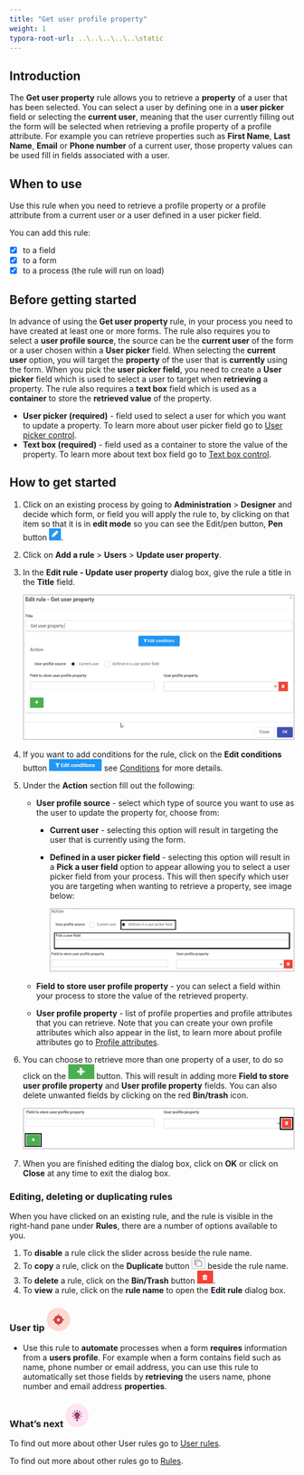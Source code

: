 ```yaml
---
title: "Get user profile property"
weight: 1
typora-root-url: ..\..\..\..\..\static
---
```


## Introduction

The **Get user property** rule allows you to retrieve a **property** of a user that has been selected. You can select a user by defining one in a **user picker** field or selecting the **current user**, meaning that the user currently filling out the form will be selected when retrieving a profile property of a profile attribute. For example you can retrieve properties such as **First Name**, **Last Name**, **Email** or **Phone number** of a current user, those property values can be used fill in fields associated with a user.

## When to use 

Use this rule when you need to retrieve a profile property or a profile attribute from a current user or a user defined in a user picker field. 

You can add this rule:
- [x] to a field
- [x] to a form 
- [x] to a process (the rule will run on load)

## Before getting started

In advance of using the **Get user property** rule, in your process you need to have created at least one or more forms. The rule also requires you to select a **user profile source**, the source can be the **current user** of the form or a user chosen within a **User picker** field. When selecting the **current user** option, you will target the **property** of the user that is **currently** using the form. When you pick the **user picker field**, you need to create a **User picker** field which is used to select a user to target when **retrieving** a property.  The rule also requires a **text box** field which is used as a **container** to store the **retrieved value** of the property.

- **User picker (required)** - field used to select a user for which you want to update a property. To learn more about user picker field go to [User picker control](/platform/controls/input/user-picker/).
- **Text box (required)** - field used as a container to store the value of the property. To learn more about text box field go to [Text box control](/platform/controls/input/textbox/).

## How to get started

1. Click on an existing process by going to **Administration** > **Designer** and decide which form, or field you will apply the rule to, by clicking on that item so that it is in **edit mode** so you can see the Edit/pen button, **Pen** button ![Pen button](/images/penicon.png).

2. Click on **Add a rule** > **Users** > **Update user property**.

3. In the **Edit rule - Update user property** dialog box, give the rule a title in the **Title** field.

   ![Get user property - edit rule dialog box](/images/get-property-edit-rule.jpg)

4. If you want to add conditions for the rule, click on the **Edit conditions** button ![Edit conditions button](/images/editconditions.png) see [Conditions](/platform/rules/general/add-conditions/) for more details.

5. Under the **Action** section fill out the following:

   - **User profile source** - select which type of source you want to use as the user to update the property for, choose from:

     - **Current user** - selecting this option will result in targeting the user that is currently using the form.

     - **Defined in a user picker field** - selecting this option will result in a **Pick a user field** option to appear allowing you to select a user picker field from your process. This will then specify which user you are targeting when wanting to retrieve a property, see image below:

       ![Selecting the user picker field option](/images/get-property-user-picker.jpg)

   - **Field to store user profile property** - you can select a field within your process to store the value of the retrieved property.

   - **User profile property** - list of profile properties and profile attributes that you can retrieve. Note that you can create your own profile attributes which also appear in the list, to learn more about profile attributes go to [Profile attributes](/platform/administration/users/#modify-profile-attributes).

6. You can choose to retrieve more than one property of a user, to do so click on the ![Selecting the user picker field option](/images/update-propert-plus.jpg) button. This will result in adding more **Field to store user profile property** and **User profile property** fields. You can also delete unwanted fields by clicking on the red **Bin/trash** icon.

   ![Add/delete property selector](/images/get-property-add-delete.jpg)

7. When you are finished editing the dialog box, click on **OK** or click on **Close** at any time to exit the dialog box.


### Editing, deleting or duplicating rules

When you have clicked on an existing rule, and the rule is visible in the right-hand pane under **Rules**, there are a number of options available to you.

1. To **disable** a rule click the slider across beside the rule name.
2. To **copy** a rule, click on the **Duplicate** button ![Duplicate button](/images/duplicate-button.jpg) beside the rule name.
3. To **delete** a rule, click on the **Bin/Trash** button ![Bin/Trash button](/images/bin.png).
4. To **view** a rule, click on the **rule name** to open the **Edit rule** dialog box.

### User tip ![Target icon](/images/05.png)

- Use this rule to **automate** processes when a form **requires** information from a **users profile**. For example when a form contains field such as name, phone number or email address, you can use this rule to automatically set those fields by **retrieving** the users name, phone number and email address **properties**.

### What’s next ![Idea icon](/images/18.png)

To find out more about other User rules go to [User rules](/platform/rules/users/).

To find out more about other rules go to [Rules](/platform/rules/).







